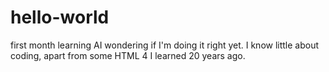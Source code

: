# hello-world
first month learning AI
wondering if I'm doing it right yet. I know little about coding, apart from some HTML 4 I learned 20 years ago.
